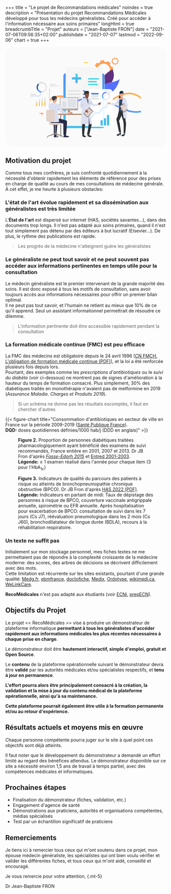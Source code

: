 +++
title = "Le projet de Recommandations médicales"
noindex = true
description = "Présentation du projet Recommandations Médicales développé pour tous les médecins généralistes. Créé pour accéder à l'information nécessaire aux soins primaires"
longHtml = true
breadcrumbTitle = "Projet"
auteurs = ["Jean-Baptiste FRON"]
date = "2021-07-06T09:56:35+02:00"
publishdate = "2021-07-07"
lastmod = "2022-09-06"
chart = true
+++

<div class="w-100 mb-5"><!-- illustration -->
<svg xmlns="http://www.w3.org/2000/svg" viewBox="0 0 4306 2667" role="img" aria-hidden="true" aria-labelledby="svg-hero" style="border-radius:24px"><title id="svg-hero">Le projet de RecoMédicales</title>
  <defs>
    <clipPath id="a" clipPathUnits="userSpaceOnUse">
      <path d="M19534 16689a1235 1235 0 10349-2446 1235 1235 0 00-349 2446zm-1358-1863c60-144 140-277 235-396l-140-293 282-212 282-211 242 216c142-58 291-97 447-115l108-305 349 49 349 50 18 324c145 60 278 140 397 235l293-140 211 282 212 282-216 242c58 141 97 291 114 447l306 108-50 349-50 349-323 18c-61 145-140 278-235 397l139 293-282 211-282 212-242-216c-141 58-291 97-446 114l-108 306-349-50-349-50-19-324c-144-60-277-139-396-234l-293 139-212-282-211-282 216-242c-58-141-97-291-115-446l-305-108 49-350 50-349z"/>
    </clipPath>
    <clipPath id="c" clipPathUnits="userSpaceOnUse">
      <path d="M21960 17651a463 463 0 10131-916 463 463 0 00-131 916zm-508-698c22-54 52-104 88-148l-53-110 106-79 106-79 90 80c53-21 109-36 167-42l41-115 131 19 130 18 7 122c54 22 104 52 149 88l109-53 80 106 79 106-81 90c22 53 36 109 43 167l114 41-18 131-19 130-121 7c-23 54-53 104-88 149l52 109-105 80-106 79-91-81c-53 22-109 36-167 43l-40 114-131-18-131-19-7-121c-54-23-104-53-148-88l-110 52-79-106-80-105 82-91c-22-53-37-109-43-167l-115-41 19-130 18-131z"/>
    </clipPath>
    <clipPath id="e" clipPathUnits="userSpaceOnUse">
      <path d="M18290 14230s1460-1731 533-2852c-926-1121-1181-22-1181-22s-554-103 406 1299c453 661 242 1575 242 1575"/>
    </clipPath>
    <clipPath id="g" clipPathUnits="userSpaceOnUse">
      <path d="M19965 12524v1677c0 70-12 136-34 199 404 408 916 806 1559 1181 0 0 769-1135-115-2594-432-110-905-236-1410-463"/>
    </clipPath>
    <clipPath id="i" clipPathUnits="userSpaceOnUse">
      <path d="M21537 11084a747 747 0 01-715 527h-857v913c505 226 978 352 1410 463 622 159 1159 286 1584 632 0 0-200-1437-1422-2535"/>
    </clipPath>
    <clipPath id="k" clipPathUnits="userSpaceOnUse">
      <path d="M8921 4788h-67v2014l67-54V4788m0 3757c-25 17-47 30-67 39v3205h67V9577c-21-22-31-36-34-39v-466c1 1 12 16 34 40v-567"/>
    </clipPath>
    <clipPath id="m" clipPathUnits="userSpaceOnUse">
      <path d="M8887 9072v466c3 3 13 17 34 39 81 88 317 309 814 522 316 135 752 255 1303 255 184 0 381-13 590-44v-321c-187 28-364 41-532 41-1286 0-2016-738-2175-918-22-24-33-39-34-40m12683 264v391c713 462 1414 831 2109 1030 374 108 753 165 1132 165 549 0 1101-120 1646-381 272-130 543-296 811-500v-418a4761 4761 0 01-1039 643 3432 3432 0 01-1405 303c-1072 0-2135-498-3254-1233"/>
    </clipPath>
    <clipPath id="o" clipPathUnits="userSpaceOnUse">
      <path d="M6367 8818h-228v-618h228z"/>
    </clipPath>
    <clipPath id="q" clipPathUnits="userSpaceOnUse">
      <path d="M6933 9069h-228v-869h228z"/>
    </clipPath>
    <clipPath id="s" clipPathUnits="userSpaceOnUse">
      <path d="M7499 9200h-228V8200h228z"/>
    </clipPath>
    <clipPath id="u" clipPathUnits="userSpaceOnUse">
      <path d="M8065 9254h-228V8200h228z"/>
    </clipPath>
    <clipPath id="w" clipPathUnits="userSpaceOnUse">
      <path d="M19366 3771h-7138a599 599 0 00-600 599v3157c171 44 335 101 494 168V4237h4732a744 744 0 01488-181h2534a599 599 0 00-510-285m-7738 4071v6359c0 295 213 540 494 590V8031c-161-76-324-140-494-189m8337 3769h-493v3180a600 600 0 00493-590v-2590"/>
    </clipPath>
    <clipPath id="y" clipPathUnits="userSpaceOnUse">
      <path d="M18787 13535h-2167v274h2167z"/>
    </clipPath>
    <clipPath id="A" clipPathUnits="userSpaceOnUse">
      <path d="M18609 12386h-1989v274h1989z"/>
    </clipPath>
    <clipPath id="C" clipPathUnits="userSpaceOnUse">
      <path d="M18341 12961h-1722v274h1722z"/>
    </clipPath>
    <clipPath id="E" clipPathUnits="userSpaceOnUse">
      <path d="M14294 15376a1619 1619 0 01-668-3090c210-96 435-144 668-144s458 48 668 144a1619 1619 0 01-668 3090zm0-3324a1712 1712 0 00-1707 1707c0 941 766 1707 1707 1707a1709 1709 0 00706-3262 1693 1693 0 00-706-152z"/>
    </clipPath>
    <clipPath id="G" clipPathUnits="userSpaceOnUse">
      <path d="M26223 6868c-1404 0-2634 576-3903 1205l-205 102c-181 90-362 180-545 269v354c231-112 459-226 687-339 169-84 338-168 507-250 1125-547 2238-1015 3475-1015 333 0 675 34 1029 109v-339c-357-73-689-96-1045-96m-15479 553c-941 0-1462 280-1698 468 2 165 11 291 11 291s11 23 17 59c242-212 765-497 1827-497h30c249 2 478 38 697 100 170 49 333 113 494 189 331 157 651 365 993 587 837 543 1786 1158 3319 1315l160 14v-319l-128-12c-1457-149-2371-742-3178-1265-386-251-761-485-1166-656-159-67-323-124-494-168a3238 3238 0 00-884-106"/>
    </clipPath>
    <clipPath id="I" clipPathUnits="userSpaceOnUse">
      <path d="M19965 8183v400c165 125 330 248 493 368 115-48 230-97 343-147-274-198-553-406-836-621"/>
    </clipPath>
    <clipPath id="K" clipPathUnits="userSpaceOnUse">
      <path d="M19965 10173v1438h858c335 0 620-222 714-527a4513 4513 0 00-1572-911"/>
    </clipPath>
    <clipPath id="M" clipPathUnits="userSpaceOnUse">
      <path d="M21102 9018c-114 52-228 103-344 152 273 196 543 383 812 557v-391c-155-102-311-208-468-318"/>
    </clipPath>
    <clipPath id="O" clipPathUnits="userSpaceOnUse">
      <path d="M19876 4056h-2534c-187 0-357 68-488 181h2618v5071c166-51 331-106 493-165V4370c0-115-33-223-89-314m89 5426c-162 57-326 111-493 160v1969h493V9482"/>
    </clipPath>
    <clipPath id="Q" clipPathUnits="userSpaceOnUse">
      <path d="M21570 8444a23397 23397 0 01-1112 507 9903 9903 0 01-986 357 7615 7615 0 01-2246 347c-206 1-416-8-631-27v319c217 18 430 27 638 27 810 0 1547-129 2239-332 167-49 331-103 493-160a12520 12520 0 001137-464c157-72 313-146 468-220v-354"/>
    </clipPath>
    <clipPath id="S" clipPathUnits="userSpaceOnUse">
      <path d="M7169 6549h503l-154 319h-503z"/>
    </clipPath>
    <clipPath id="U" clipPathUnits="userSpaceOnUse">
      <path d="M6934 6549h120l-154 319h-120z"/>
    </clipPath>
    <clipPath id="W" clipPathUnits="userSpaceOnUse">
      <path d="M15700 16809h995v180h-995z"/>
    </clipPath>
    <clipPath id="Y" clipPathUnits="userSpaceOnUse">
      <path d="M15700 17039h995v34h-995z"/>
    </clipPath>
    <clipPath id="aa" clipPathUnits="userSpaceOnUse">
      <path d="M14517 12823h-445v1871h445z"/>
    </clipPath>
    <clipPath id="ac" clipPathUnits="userSpaceOnUse">
      <path d="M13359 13536v445h1871v-445z"/>
    </clipPath>
    <clipPath id="ae" clipPathUnits="userSpaceOnUse">
      <path d="M8921 6748l-67 53v1783c20-9 42-22 67-39v-137c-24 34-33 56-34 57v-414c1-5 12-22 34-46V6748"/>
    </clipPath>
    <clipPath id="ag" clipPathUnits="userSpaceOnUse">
      <path d="M9046 7889c-59 46-100 86-125 116-22 24-33 41-34 46v414c1-1 10-23 34-57 28-41 76-102 153-169-6-36-17-59-17-59s-9-126-11-291"/>
    </clipPath>
    <linearGradient id="b" spreadMethod="pad" gradientTransform="matrix(3912.47 0 0 -3912.47 17753 15466)" gradientUnits="userSpaceOnUse" y2="0" x2="1" y1="0" x1="0">
      <stop offset="0" stop-color="#ff9f55"/>
      <stop offset="1" stop-color="#ffd255"/>
    </linearGradient>
    <linearGradient id="d" spreadMethod="pad" gradientTransform="matrix(1465.25 0 0 -1465.25 21293 17193)" gradientUnits="userSpaceOnUse" y2="0" x2="1" y1="0" x1="0">
      <stop offset="0" stop-color="#ff9f55"/>
      <stop offset="1" stop-color="#ffd255"/>
    </linearGradient>
    <linearGradient id="f" spreadMethod="pad" gradientTransform="scale(3173.804 -3173.804) rotate(73 6 2)" gradientUnits="userSpaceOnUse" y2="0" x2="1" y1="0" x1="0">
      <stop offset="0" stop-color="#40d5e6"/>
      <stop offset="1" stop-color="#57f"/>
    </linearGradient>
    <linearGradient id="h" spreadMethod="pad" gradientTransform="scale(3761.51 -3761.51) rotate(-59 0 -6)" gradientUnits="userSpaceOnUse" y2="0" x2="1" y1="0" x1="0">
      <stop offset="0" stop-color="#602f80"/>
      <stop offset="1" stop-color="#5770ff"/>
    </linearGradient>
    <linearGradient id="j" spreadMethod="pad" gradientTransform="scale(933.696 -933.696) rotate(-38 24 53)" gradientUnits="userSpaceOnUse" y2="0" x2="1" y1="0" x1="0">
      <stop offset="0" stop-color="#602f80"/>
      <stop offset="1" stop-color="#5770ff"/>
    </linearGradient>
    <linearGradient id="l" spreadMethod="pad" gradientTransform="rotate(90 1899 6988) scale(3668.94)" gradientUnits="userSpaceOnUse" y2="0" x2="1" y1="0" x1="0">
      <stop offset="0" stop-color="#602f80"/>
      <stop offset="1" stop-color="#5770ff"/>
    </linearGradient>
    <linearGradient id="n" spreadMethod="pad" gradientTransform="matrix(18380.7 0 0 -18380.7 8887 8935)" gradientUnits="userSpaceOnUse" y2="0" x2="1" y1="0" x1="0">
      <stop offset="0" stop-color="#ff9f55"/>
      <stop offset="1" stop-color="#ffd255"/>
    </linearGradient>
    <linearGradient id="p" spreadMethod="pad" gradientTransform="scale(-2297 2297) rotate(90 -3 0)" gradientUnits="userSpaceOnUse" y2="0" x2="1" y1="0" x1="0">
      <stop offset="0" stop-color="#ff9f55"/>
      <stop offset="1" stop-color="#ffd255"/>
    </linearGradient>
    <linearGradient id="r" spreadMethod="pad" gradientTransform="scale(-2297 2297) rotate(90 -3 0)" gradientUnits="userSpaceOnUse" y2="0" x2="1" y1="0" x1="0">
      <stop offset="0" stop-color="#ff9f55"/>
      <stop offset="1" stop-color="#ffd255"/>
    </linearGradient>
    <linearGradient id="t" spreadMethod="pad" gradientTransform="scale(-2296.99 2296.99) rotate(90 -3 0)" gradientUnits="userSpaceOnUse" y2="0" x2="1" y1="0" x1="0">
      <stop offset="0" stop-color="#ff9f55"/>
      <stop offset="1" stop-color="#ffd255"/>
    </linearGradient>
    <linearGradient id="v" spreadMethod="pad" gradientTransform="scale(-2296.98 2296.98) rotate(90 -3 0)" gradientUnits="userSpaceOnUse" y2="0" x2="1" y1="0" x1="0">
      <stop offset="0" stop-color="#ff9f55"/>
      <stop offset="1" stop-color="#ffd255"/>
    </linearGradient>
    <linearGradient id="x" spreadMethod="pad" gradientTransform="scale(16539.763 -16539.763) rotate(-89 0 0)" gradientUnits="userSpaceOnUse" y2="0" x2="1" y1="0" x1="0">
      <stop offset="0" stop-color="#40d5e6"/>
      <stop offset="1" stop-color="#57f"/>
    </linearGradient>
    <linearGradient id="z" spreadMethod="pad" gradientTransform="matrix(2167.25 0 0 -2167.25 16620 13672)" gradientUnits="userSpaceOnUse" y2="0" x2="1" y1="0" x1="0">
      <stop offset="0" stop-color="#40d5e6"/>
      <stop offset="1" stop-color="#57f"/>
    </linearGradient>
    <linearGradient id="B" spreadMethod="pad" gradientTransform="matrix(1989.41 0 0 -1989.41 16620 12523)" gradientUnits="userSpaceOnUse" y2="0" x2="1" y1="0" x1="0">
      <stop offset="0" stop-color="#40d5e6"/>
      <stop offset="1" stop-color="#57f"/>
    </linearGradient>
    <linearGradient id="D" spreadMethod="pad" gradientTransform="matrix(1721.29 0 0 -1721.29 16620 13098)" gradientUnits="userSpaceOnUse" y2="0" x2="1" y1="0" x1="0">
      <stop offset="0" stop-color="#40d5e6"/>
      <stop offset="1" stop-color="#57f"/>
    </linearGradient>
    <linearGradient id="F" spreadMethod="pad" gradientTransform="scale(-2379.95 2379.95) rotate(90 -5 -1)" gradientUnits="userSpaceOnUse" y2="0" x2="1" y1="0" x1="0">
      <stop offset="0" stop-color="#7db3e0"/>
      <stop offset="1" stop-color="#fff"/>
    </linearGradient>
    <linearGradient id="J" spreadMethod="pad" gradientTransform="matrix(18380.7 0 0 -18380.7 8887 8935)" gradientUnits="userSpaceOnUse" y2="0" x2="1" y1="0" x1="0">
      <stop offset="0" stop-color="#fff8f2"/>
      <stop offset="1" stop-color="#fffcf2"/>
    </linearGradient>
    <linearGradient id="L" spreadMethod="pad" gradientTransform="scale(933.696 -933.696) rotate(-38 24 53)" gradientUnits="userSpaceOnUse" y2="0" x2="1" y1="0" x1="0">
      <stop offset="0" stop-color="#f3eff6"/>
      <stop offset="1" stop-color="#f2f4ff"/>
    </linearGradient>
    <linearGradient id="N" spreadMethod="pad" gradientTransform="matrix(18380.7 0 0 -18380.7 8887 8935)" gradientUnits="userSpaceOnUse" y2="0" x2="1" y1="0" x1="0">
      <stop offset="0" stop-color="#fff8f2"/>
      <stop offset="1" stop-color="#fffcf2"/>
    </linearGradient>
    <linearGradient id="P" spreadMethod="pad" gradientTransform="scale(16539.763 -16539.763) rotate(-89 0 0)" gradientUnits="userSpaceOnUse" y2="0" x2="1" y1="0" x1="0">
      <stop offset="0" stop-color="#f1fcfe"/>
      <stop offset="1" stop-color="#f2f5ff"/>
    </linearGradient>
    <linearGradient id="T" spreadMethod="pad" gradientTransform="scale(-3509.4072 3509.4072) rotate(89 -2 0)" gradientUnits="userSpaceOnUse" y2="0" x2="1" y1="0" x1="0">
      <stop offset="0" stop-color="#ff9f55"/>
      <stop offset="1" stop-color="#ffd255"/>
    </linearGradient>
    <linearGradient id="V" spreadMethod="pad" gradientTransform="scale(-3509.3972 3509.3972) rotate(89 -2 0)" gradientUnits="userSpaceOnUse" y2="0" x2="1" y1="0" x1="0">
      <stop offset="0" stop-color="#ff9f55"/>
      <stop offset="1" stop-color="#ffd255"/>
    </linearGradient>
    <linearGradient id="X" spreadMethod="pad" gradientTransform="scale(-3043.75 3043.75) rotate(-75 1 7)" gradientUnits="userSpaceOnUse" y2="0" x2="1" y1="0" x1="0">
      <stop offset="0" stop-color="#ff9f55"/>
      <stop offset="1" stop-color="#ffd255"/>
    </linearGradient>
    <linearGradient id="Z" spreadMethod="pad" gradientTransform="scale(-3043.88 3043.88) rotate(-75 1 7)" gradientUnits="userSpaceOnUse" y2="0" x2="1" y1="0" x1="0">
      <stop offset="0" stop-color="#ff9f55"/>
      <stop offset="1" stop-color="#ffd255"/>
    </linearGradient>
    <linearGradient id="ab" spreadMethod="pad" gradientTransform="scale(2903.105 -2903.105) rotate(86 5 0)" gradientUnits="userSpaceOnUse" y2="0" x2="1" y1="0" x1="0">
      <stop offset="0" stop-color="#40d5e6"/>
      <stop offset="1" stop-color="#57f"/>
    </linearGradient>
    <linearGradient id="ad" spreadMethod="pad" gradientTransform="scale(2903.095 -2903.095) rotate(86 5 0)" gradientUnits="userSpaceOnUse" y2="0" x2="1" y1="0" x1="0">
      <stop offset="0" stop-color="#40d5e6"/>
      <stop offset="1" stop-color="#57f"/>
    </linearGradient>
    <linearGradient id="af" spreadMethod="pad" gradientTransform="rotate(90 1899 6988) scale(3668.94)" gradientUnits="userSpaceOnUse" y2="0" x2="1" y1="0" x1="0">
      <stop offset="0" stop-color="#f3eff6"/>
      <stop offset="1" stop-color="#f2f4ff"/>
    </linearGradient>
    <radialGradient id="H" spreadMethod="pad" gradientTransform="matrix(6590.68 0 0 -6590.68 18078 8421)" gradientUnits="userSpaceOnUse" r="1" cy="0" cx="0" fy="0" fx="0">
      <stop offset="0" stop-color="#90c2e8"/>
      <stop offset=".2" stop-color="#90c2e8"/>
      <stop offset=".6" stop-color="#47afff"/>
      <stop offset="1" stop-color="#6783f5"/>
    </radialGradient>
    <radialGradient id="R" spreadMethod="pad" gradientTransform="matrix(6590.68 0 0 -6590.68 18078 8421)" gradientUnits="userSpaceOnUse" r="1" cy="0" cx="0" fy="0" fx="0">
      <stop offset="0" stop-color="#f7fbfe"/>
      <stop offset=".2" stop-color="#f7fbfe"/>
      <stop offset=".6" stop-color="#f1f9ff"/>
      <stop offset="1" stop-color="#f4f6ff"/>
    </radialGradient>
    <radialGradient id="ah" spreadMethod="pad" gradientTransform="matrix(6590.68 0 0 -6590.68 18078 8421)" gradientUnits="userSpaceOnUse" r="1" cy="0" cx="0" fy="0" fx="0">
      <stop offset="0" stop-color="#f7fbfe"/>
      <stop offset=".2" stop-color="#f7fbfe"/>
      <stop offset=".6" stop-color="#f1f9ff"/>
      <stop offset="1" stop-color="#f4f6ff"/>
    </radialGradient>
  </defs>
  <path d="M4306 0v2667H0V0h4306" fill="#fafafa"/>
  <g clip-path="url(#a)" transform="matrix(.13333 0 0 -.13333 0 2667)">
    <path d="M14697 12556a930 930 0 10262-1840 930 930 0 00-262 1840zm-1022-1401c45-109 105-209 177-299l-105-220 212-159 212-159 182 162c106-44 219-73 336-86l81-230 263 37 263 38 13 244c109 45 209 105 299 176l220-105 159 212 159 213-162 182c44 106 73 219 86 336l230 81-37 263-38 262-244 14c-45 109-105 209-176 298l105 221-212 159-213 159-182-163c-106 44-219 74-336 87l-81 230-263-38-262-37-14-244c-109-45-209-105-298-177l-221 105-159-212-159-212 163-182c-44-106-74-219-87-336l-230-81 38-263 37-263 244-13" fill="url(#b)" transform="scale(1.32915)"/>
  </g>
  <g clip-path="url(#c)" transform="matrix(.13333 0 0 -.13333 0 2667)">
    <path d="M15729 12642a331 331 0 1093-656 331 331 0 00-93 656zm-365-500c16-39 38-74 63-106l-37-79 75-56 76-57 65 58c38-16 78-26 120-31l29-82 93 13 94 14 5 87c39 16 74 37 106 63l79-38 57 76 56 75-58 65c16 38 26 78 31 120l82 29-13 94-14 93-87 5c-16 39-37 75-62 107l37 78-76 57-75 57-65-58c-38 15-78 26-120 31l-29 81-94-13-93-13-5-87c-39-16-75-37-107-63l-78 37-57-75-57-76 58-65c-15-38-26-78-30-120l-82-29 13-93 13-94 87-5" fill="url(#d)" transform="scale(1.39621)"/>
  </g>
  <path d="M2074 2028h-9v-933h9v933" fill="#f3f3f3"/>
  <path d="M2165 1004h-96v-24h96v24M2146 1049h-77v-24h77v24M2174 2116h-100v-32h100v32" fill="#fff"/>
  <g clip-path="url(#e)" transform="matrix(.13333 0 0 -.13333 0 2667)">
    <path d="M15582 12124s1244-1475 455-2430c-789-956-1006-19-1006-19s-472-88 346 1107c385 563 205 1342 205 1342" fill="url(#f)" transform="scale(1.17374)"/>
  </g>
  <g clip-path="url(#g)" transform="matrix(.13333 0 0 -.13333 0 2667)">
    <path d="M14927 9364v1254c0 52-9 102-25 148 302 305 684 603 1166 884 0 0 574-849-86-1940-323-83-677-177-1055-346" fill="url(#h)" transform="scale(1.33748)"/>
  </g>
  <g clip-path="url(#i)" transform="matrix(.13333 0 0 -.13333 0 2667)">
    <path d="M15290 7869a531 531 0 01-507 374h-609v648c359 161 695 251 1001 329 442 113 823 203 1125 449 0 0-143-1021-1010-1800" fill="url(#j)" transform="scale(1.40855)"/>
  </g>
  <g clip-path="url(#k)" transform="matrix(.13333 0 0 -.13333 0 2667)">
    <path d="M8921 4788h-67v2014l67-54V4788m0 3757c-25 17-47 30-67 39v3205h67V9577c-21-22-31-36-34-39v-466c1 1 12 16 34 40v-567" fill="url(#l)"/>
  </g>
  <path d="M1822 2028h-9v-933h9v933M2455 2028h-9v-933h9v933" fill="#f3f3f3"/>
  <path d="M1337 1004h-152v-24h152v24M1400 1049h-215v-24h215v24" fill="#e0e0e0"/>
  <path d="M1989 1004h-178v-24h178v24M1925 1049h-114v-24h114v24M2565 1004h-110v-24h110v24M2583 1049h-128v-24h128v24M1918 2116h-100v-32h100v32M2555 2116h-100v-32h100v32" fill="#fff"/>
  <g clip-path="url(#m)" transform="matrix(.13333 0 0 -.13333 0 2667)">
    <path d="M5313 5423v279c1 2 7 10 20 23 48 52 189 184 486 312 189 81 450 153 779 153 110 0 228-8 353-27v-192c-112 17-218 25-318 25-769 0-1205-441-1300-549l-20-24m7581 158v233c426 277 845 497 1260 616 224 64 451 99 678 99 328 0 657-72 983-228 163-78 325-177 485-299v-250a2845 2845 0 01-621 385 2052 2052 0 01-840 181c-640 0-1276-298-1945-737" fill="url(#n)" transform="scale(1.67288)"/>
  </g>
  <path d="M849 1442h-30v131h30v-131M924 1389h-30v184h30v-184M1000 1361h-31v212h31v-212M1075 1349h-30v224h30v-224" fill="#e0e0e0"/>
  <g clip-path="url(#o)" transform="matrix(.13333 0 0 -.13333 0 2667)">
    <path d="M6367 8818h-228v-618h228v618" fill="url(#p)"/>
  </g>
  <g clip-path="url(#q)" transform="matrix(.13333 0 0 -.13333 0 2667)">
    <path d="M6933 9069h-228v-869h228v868" fill="url(#r)"/>
  </g>
  <g clip-path="url(#s)" transform="matrix(.13333 0 0 -.13333 0 2667)">
    <path d="M7499 9200h-228V8200h228v999" fill="url(#t)"/>
  </g>
  <g clip-path="url(#u)" transform="matrix(.13333 0 0 -.13333 0 2667)">
    <path d="M8065 9254h-228V8200h228v1054" fill="url(#v)"/>
  </g>
  <g clip-path="url(#w)" transform="matrix(.13333 0 0 -.13333 0 2667)">
    <path d="M15811 3079H9983a489 489 0 00-489 489v2577c139 36 273 83 402 137V3459h3864a607 607 0 01398-148h2069a489 489 0 00-416-232M9494 6403v5191c0 241 173 441 402 482V6557c-130-62-264-115-402-154m6806 3076h-403v2597a490 490 0 00403-482V9479" fill="url(#x)" transform="scale(1.22484)"/>
  </g>
  <path d="M2596 531h-926c-30 0-54 24-54 54v1517h980V531" fill="#f5f5f5"/>
  <g clip-path="url(#y)" transform="matrix(.13333 0 0 -.13333 0 2667)">
    <path d="M16300 11744h-1880v238h1880v-238" fill="url(#z)" transform="scale(1.15256)"/>
  </g>
  <g clip-path="url(#A)" transform="matrix(.13333 0 0 -.13333 0 2667)">
    <path d="M16300 10850h-1743v240h1743v-240" fill="url(#B)" transform="scale(1.14165)"/>
  </g>
  <g clip-path="url(#C)" transform="matrix(.13333 0 0 -.13333 0 2667)">
    <path d="M16300 11519h-1530v243h1530v-243" fill="url(#D)" transform="scale(1.1252)"/>
  </g>
  <g clip-path="url(#E)" transform="matrix(.13333 0 0 -.13333 0 2667)">
    <path d="M14294 15376a1619 1619 0 01-668-3090c210-96 435-144 668-144s458 48 668 144a1619 1619 0 01-668 3090zm0-3324a1712 1712 0 00-1707 1707c0 941 766 1707 1707 1707a1709 1709 0 00706-3262 1693 1693 0 00-706-152" fill="url(#F)"/>
  </g>
  <path d="M2010 1184h-332v-33h332v33M2010 1272h-332v-33h332v33M2010 1359h-332v-32h332v32" fill="#e0e0e0"/>
  <path d="M2134 1184h-56v-33h56v33M2134 1272h-56v-33h56v33M2134 1359h-56v-32h56v32" fill="#4e7ed6"/>
  <g clip-path="url(#G)" transform="matrix(.13333 0 0 -.13333 0 2667)">
    <path d="M15676 4105c-840 0-1575 345-2333 721l-123 60-326 162v211l410-202 304-150c672-327 1338-607 2077-607 199 0 404 21 615 66v-203c-214-44-412-58-625-58m-9253 331c-562 0-873 168-1015 280 2 99 7 174 7 174s6 14 10 35c145-127 457-297 1093-297h17c149 1 286 23 417 60 101 29 199 67 295 113 198 94 389 218 594 350 500 325 1067 693 1984 786l96 9v-190l-77-8c-871-89-1417-443-1900-756a4516 4516 0 00-697-392 1936 1936 0 00-824-164" fill="url(#H)" transform="scale(1.67288)"/>
  </g>
  <path d="M2776 2126h-126c8-12 12-27 12-42v-508l111-83c35 15 69 31 103 48v485c0 55-45 100-100 100m-114-604v-74l66 25-66 49" fill="#fff"/>
  <g clip-path="url(#I)" transform="matrix(.13333 0 0 -.13333 0 2667)">
    <path d="M15645 6412v314c129 97 258 194 386 288 91-37 180-76 269-115-215-155-433-318-655-487" fill="url(#J)" transform="scale(1.27614)"/>
  </g>
  <path d="M2876 1494l-62-30c21-14 41-29 62-42v72m-108-50c-35-15-70-29-106-42v-92c87-30 156-73 210-121 2 9 4 19 4 29v152c-36 23-72 48-108 74" fill="#fff"/>
  <g clip-path="url(#K)" transform="matrix(.13333 0 0 -.13333 0 2667)">
    <path d="M15111 7699v1089h649c254 0 469-168 540-399a3417 3417 0 00-1189-690" fill="url(#L)" transform="scale(1.32126)"/>
  </g>
  <g clip-path="url(#M)" transform="matrix(.13333 0 0 -.13333 0 2667)">
    <path d="M15946 6815l-259 115c206 148 410 289 613 421v-296c-117-77-235-157-354-240" fill="url(#N)" transform="scale(1.32329)"/>
  </g>
  <g clip-path="url(#O)" transform="matrix(.13333 0 0 -.13333 0 2667)">
    <path d="M16227 3311h-2069c-152 0-291 56-398 148h2137v4141c136-42 271-87 403-135V3568c0-94-27-182-73-257m73 4431c-132 46-266 90-403 130v1607h403V7742" fill="url(#P)" transform="scale(1.22484)"/>
  </g>
  <path d="M2596 2102h-349a99 99 0 01-34-76v-643a989 989 0 01383 43v676m0-721a1046 1046 0 00-383-41v-122c0-55 44-99 99-99h284v262" fill="#fff"/>
  <g clip-path="url(#Q)" transform="matrix(.13333 0 0 -.13333 0 2667)">
    <path d="M16300 6381a17675 17675 0 01-840 383 9124 9124 0 01-745 270 5755 5755 0 01-2175 242v241a5930 5930 0 002174-231c127-37 251-77 373-120a9477 9477 0 00859-351c119-55 237-110 354-167v-267" fill="url(#R)" transform="scale(1.32329)"/>
  </g>
  <path d="M2724 1382a81 81 0 11-55-154 81 81 0 0155 154zm74-114a109 109 0 10-204 74 109 109 0 00204-74" fill="#e0e0e0"/>
  <path d="M2618 1281l-25-8a108 108 0 01100-77l1 28a81 81 0 00-76 57" fill="#537ffd"/>
  <path d="M2622 1337l-25 11-3-6c-8-24-8-48-1-69l25 8a81 81 0 004 56" fill="#4ba6f3"/>
  <path d="M2613 1375c-6-8-12-17-16-27l25-11c3 8 7 15 12 21l-21 17M2695 1899h-58v191h58v-191M2608 1952h-58v138h58v-138M2780 1810h-59v280h59v-280M2301 1879l-5-4 96-124 117 6 89-141 96-10 57-114 6 3-59 117-96 10-89 142-118-7-94 122" fill="#46bbed"/>
  <path d="M2482 1262h-167a19 19 0 010-38h167a19 19 0 010 38" fill="#4e7ed6"/>
  <path d="M2482 1328h-167a19 19 0 010-38h167a19 19 0 010 38M2482 1394h-167a19 19 0 010-38h167a19 19 0 010 38" fill="#e0e0e0"/>
  <g clip-path="url(#S)" transform="matrix(.13333 0 0 -.13333 0 2667)">
    <path d="M7169 6549h503l-154 319h-503l154-319" fill="url(#T)"/>
  </g>
  <g clip-path="url(#U)" transform="matrix(.13333 0 0 -.13333 0 2667)">
    <path d="M6934 6549h120l-154 319h-120l154-319" fill="url(#V)"/>
  </g>
  <g clip-path="url(#W)" transform="matrix(.13333 0 0 -.13333 0 2667)">
    <path d="M15064 16127h954v173h-954v-173" fill="url(#X)" transform="scale(1.04225)"/>
  </g>
  <g clip-path="url(#Y)" transform="matrix(.13333 0 0 -.13333 0 2667)">
    <path d="M14989 16268h950v32h-950v-32" fill="url(#Z)" transform="scale(1.04741)"/>
  </g>
  <g clip-path="url(#aa)" transform="matrix(.13333 0 0 -.13333 0 2667)">
    <path d="M14517 12823h-445v1871h445v-1871" fill="url(#ab)"/>
  </g>
  <g clip-path="url(#ac)" transform="matrix(.13333 0 0 -.13333 0 2667)">
    <path d="M13359 13536v445h1871v-445h-1871" fill="url(#ad)"/>
  </g>
  <path d="M1073 1118a106 106 0 11-192-91 106 106 0 01192 91zm-35-174a142 142 0 10-121 256 142 142 0 00121-256" fill="#e0e0e0"/>
  <path d="M883 1121l-31 17a141 141 0 0122-163l26 24a106 106 0 00-17 122" fill="#2d5bad"/>
  <path d="M938 1171l-13 33-8-4c-29-14-51-36-65-62l31-17a106 106 0 0055 50" fill="#5d96ff"/>
  <path d="M966 1213c-14-1-27-4-41-9l13-33c10 4 20 6 31 7l-3 35" fill="#5d96ff"/>
  <path d="M934 1307H669v-6h259v-112h6v118" fill="#5d96ff"/>
  <path d="M808 1278H669v-31h139v31" fill="#e0e0e0"/>
  <path d="M1661 1764h-216v12h216v-12" fill="#e2d2ca"/>
  <path d="M1474 2393h19v-583h-19v583" fill="#706865"/>
  <path d="M1777 1760h-150v18h150v-18" fill="#ccbdb7"/>
  <path d="M1730 1776h-56v-172h56v172" fill="#998e89"/>
  <path d="M2199 1810h-832v-33h832v33" fill="#b59074"/>
  <path d="M1264 1821s-40-27-75-54v-168c4 4 9 10 17 16 0 39 2 94 17 104 16 9 78 42 77 48-2 6-36 54-36 54m-83-61c-22-17-39-34-40-43-4-24 6-187 22-194l10-3 8 2v238m29-192c-10-9-17-17-21-22v-19l9 6c14 11 14 26 12 35" fill="#fff"/>
  <g clip-path="url(#ae)" transform="matrix(.13333 0 0 -.13333 0 2667)">
    <path d="M8921 6748l-67 53v1783c20-9 42-22 67-39v-137c-24 34-33 56-34 57v-414c1-5 12-22 34-46V6748" fill="url(#af)"/>
  </g>
  <g clip-path="url(#ag)" transform="matrix(.13333 0 0 -.13333 0 2667)">
    <path d="M9046 7889c-59 46-100 86-125 116-22 24-33 41-34 46v414c1-1 10-23 34-57 28-41 76-102 153-169-6-36-17-59-17-59s-9-126-11-291" fill="url(#ah)"/>
  </g>
  <path d="M1355 2313l-4 30c-1 4-42-2-42-2l-3-31s44 0 49 3" fill="#424773"/>
  <path d="M1351 2340s13 15 26 22c12 7 32 10 39 17 6 5 20 27-32 26-52 0-78 3-83-5-6-9 8-62 8-62s12 4 42 2" fill="#292c47"/>
  <path d="M1617 2314l-4 29c-1 4-42-2-42-2l-3-31s44 0 49 4" fill="#424773"/>
  <path d="M1613 2340s13 16 26 22c12 7 58 13 66 20 5 5 14 25-59 23-52-1-77 3-83-5s8-62 8-62 12 5 42 2M1223 1867l182 31c34 5 216 50 239 64 18 11-10 275-16 376h-72l-5-302c-86 2-148-20-210-11-63 10-115 23-155-30 0 0-2-116 37-128" fill="#292c47"/>
  <path d="M1369 2338l-69-4-7-298c-37 1-50-2-80-5l-56-131c49 9 207 49 229 62 18 11-10 276-17 376" fill="#292c47"/>
  <path d="M1291 1310s55-15 76 27c20 42 11 123-16 130-28 8-67-1-79-27-11-27-20-64-18-88 3-24 23-36 37-42" fill="#eea886"/>
  <path d="M1336 1459s0 32 3 39c4 7-76 5-76 5s13-39 6-72c-7-32 67 28 67 28" fill="#eea886"/>
  <path d="M1264 1419s5 9 25 7c21-1 48-26 57-28 8-2 9-7 9-7l5 8 9 1s-7-24 7-33c13-9-6-79-73-62 0 0-52 9-52 37-1 29 4 62 13 77" fill="#3a3f47"/>
  <path d="M1343 1497s0-13-6-14c-6-2-62-9-70-6l-3 17s14 8 79 3" fill="#e2d2ca"/>
  <path d="M1360 1385c-2-11-14-23-21-6-7 16 5 41 13 39 7-1 10-18 8-33" fill="#eea886"/>
  <path d="M1580 1652s1 0 0 0" fill="#323657"/>
  <path d="M1275 1318s-66-4-11 100l11-100" fill="#3a3f47"/>
  <path d="M1127 2374l5 14 209-65-10-28-204 79" fill="#918783"/>
  <path d="M1348 2313h-23v-227h23v227" fill="#918783"/>
  <path d="M1407 2087h-141v-13h141v13" fill="#5e5854"/>
  <path d="M1548 2374l-5 14-209-65 9-30 205 81" fill="#918783"/>
  <path d="M1400 2386v16l-66-79 9-30 57 93" fill="#918783"/>
  <path d="M1567 2393a20 20 0 11-39 0 20 20 0 0139 0M1402 2393a20 20 0 11-39 0 20 20 0 0139 0M1147 2393a20 20 0 11-39 0 20 20 0 0139 0" fill="#bfb2ac"/>
  <path d="M1480 2074h-286c-12 0-23-11-23-23v-5c0-13 11-23 23-23h286c13 0 23 10 23 23v5c0 12-10 23-23 23" fill="#e2d2ca"/>
  <path d="M2093 2393h-19v-583h19v583" fill="#706865"/>
  <path d="M1925 1687h-446c-12 0-22-10-22-23v-301c0-12 10-22 22-22h446c12 0 23 10 23 22v301c0 13-11 23-23 23" fill="#b8aba5"/>
  <path d="M1928 1633h-452v-274h452v274" fill="#f5f7ff"/>
  <path d="M1908 1659c0 7-8 14-18 14s-18-7-18-14c0-8 8-15 18-15s18 7 18 15" fill="#918681"/>
  <path d="M1804 1777v-6s-9-38-70-38c-62 0-60 44-60 44h130" fill="#998e89"/>
  <path d="M1673 1738s13-1 18-4 34-22 41-19 53 17 51 24c-2 6-6 6-9 5-3-2-36-9-39-7 0 0 32 11 32 20s-6 11-10 14c-3 3-6 12-15 12-8 1-49-13-57-14l-26-1c-1-1 14-30 14-30" fill="#eea886"/>
  <path d="M1431 1515c-43-7-88-18-88-18l-79-3s-72 16-101 29c-3 1-3 64-10 81l24 50s13 99 16 143c2 20-3 196-3 196s7 3 61 9 188-2 189-9c1-6-26-237-27-249-2-18 5-103 5-103 10 14 36 75 63 105 16 17 95 27 110 28 32 1 91 7 93 4 1-2 5-52 1-53-3-1-112-8-140-22-11-6-41-73-41-73s-50-104-73-115" fill="#dbdff0"/>
  <path d="M1279 1987h-141c-24 0-44-19-44-43v-230c0-24 20-44 44-44h141c24 0 44 20 44 44v230c0 24-20 43-44 43" fill="#e2d2ca"/>
  <path d="M1282 2061c-33 0-61-11-81-34-46-50-38-139-37-143a13 13 0 0125 3c0 1-7 81 31 123 15 17 36 26 62 26a13 13 0 010 25" fill="#e2d2ca"/>
  <path d="M1637 1396h-126c-2 0-3-2-3-4v-8c0-1 1-3 3-3h126c2 0 3 2 3 3v8c0 2-1 4-3 4M1637 1427h-126c-2 0-3-2-3-4v-8c0-1 1-3 3-3h126c2 0 3 2 3 3v8c0 2-1 4-3 4M1629 1611h-110c-6 0-11-5-11-11v-141c0-6 5-11 11-11h110c7 0 11 5 11 11v141c0 6-4 11-11 11M1886 1611h-201c-10 0-18-8-18-17v-195c0-10 8-18 18-18h201c9 0 17 8 17 18v195c0 9-8 17-17 17" fill="#dfe1e8"/>
  <path d="M2483 1518l10-22c2-3 10-7 20-10 10-2 23-7 25-6 1 1 3 1 5 5l1 9s4 4 3 10c0 0 4 4 2 10 0 0 4 4 1 8 0 0-8 4-10 7-2 2-19 10-37 16 0 0-18-1-20-27" fill="#8e4f3a"/>
  <path d="M2503 1545s-21 4-28-1c-8-4 1-26 1-26l13-8 14 35" fill="#8e4f3a"/>
  <path d="M2511 1509l-1 13c-2 3 19 8 19 8s-5-20-18-21" fill="#5e3527"/>
  <path d="M2535 1481s-24 11-22 15c1 4 4 5 4 5l-7 9s-2 9 8 8c0 0-2 8 7 6 0 0 1 6 6 6 4 0 19-8 19-8s3-3-1-8c0 0 3-6-2-11 0 0 2-7-3-12 0 0 0-8-7-11l-2 1" fill="#7a4432"/>
  <path d="M2494 1496s18 0 28 5c2 1 4 2 4 5 0 2-4 5-12 5s-18 4-18 4-8-2-2-19" fill="#8e4f3a"/>
  <path d="M2544 1491s-27 10-29 12-5-8-3-10l25-13c2-1 10 5 7 11" fill="#8e4f3a"/>
  <path d="M2532 1481s41-9 42-3c1 5-3 5-37 15s-5-12-5-12" fill="#8e4f3a"/>
  <path d="M2244 2338s14 20 32 25c19 4 37 11 38 22 0 12-55 19-76 7-32-17-35-12-39-21-3-9 5-32 4-35 0-4 41 2 41 2" fill="#353a3d"/>
  <path d="M2242 2328l2 10s-42 5-41-2l3-13 36 5" fill="#81807e"/>
  <path d="M2104 2337s9 19 26 26c17 6 31 14 30 26 0 11-42 23-73 1-19-14-25-14-28-23s5-31 5-34 40 4 40 4" fill="#353a3d"/>
  <path d="M2104 2327v10c-1 0-41 3-40-4l4-13 36 7" fill="#81807e"/>
  <path d="M2252 1745s38 165 46 215c8 43 13 88 10 119-4 38-59 237-56 248 2 11-65 4-65 4s49-224 41-265c-6-30-60-233-68-223-8 11-18 192-24 222s-25 267-25 267-42 6-53-3c0 0-5-203-1-259 1-22-25-258 9-353 18-50 186 28 186 28" fill="#2d3133"/>
  <path d="M2497 1553s-130 29-156 22c-12-3-27-19-42-38l-15-20c-18-27-32-52-32-52s-55-64-11-92c0 0 16-6 30 10a1295 1295 0 0095 143c3 2 26-5 45-6 30-3 76-14 76-14l10 47" fill="#dbdff0"/>
  <path d="M2200 1359s56 11 63 17c7 7 19 68 20 85s-7 88-14 114c-7 27-6 157-1 194 0 0-112 32-223 18 0 0 19-138 14-174l-19-154s10-74 20-83c9-8 77-17 77-17h63" fill="#bcc0cf"/>
  <path d="M2177 1186s67-25 63 65c-4 89-20 98-64 86-44-13-48-69-54-96-5-27 33-51 55-55" fill="#8e4f3a"/>
  <path d="M2209 1371s-14 9-66-14c0 0 1-36-9-69-10-34 70 44 70 44v9l2 14c3 11 3 6 3 16" fill="#8e4f3a"/>
  <path d="M2132 1285s-1-24 9-26 12-10 12-10l5 1s-1-4 9-10c9-5 66 0 73-8 7-9-3-57-19-62-15-4-51-4-84 5 0 0-25 7-27 36-1 19 14 61 22 74" fill="#2d3133"/>
  <path d="M2206 1355c-52-9-60-39-60-39 21 26 58 25 58 25l2 14" fill="#633029"/>
  <path d="M2204 1383s9 14 15 50c6 35 5 97 5 97l-13 2s-20-126-17-148l10-1" fill="#434343"/>
  <path d="M2153 1249c-3-8-20-7-18 5 1 13 15 32 21 28 5-3 1-22-3-33" fill="#8e4f3a"/>
  <path d="M2263 1376s32 42 20 152c-21 198 35 517 35 517l-58 18s-55-407-41-555c7-67 26-90-4-146 0 0 29 2 48 14" fill="#dbdff0"/>
  <path d="M2122 1361s91 92 98 161c7 70 18 541 18 541l-216-13s20-248 25-279c5-32 15-210-7-293-12-44 2-101 29-107l53-10" fill="#dbdff0"/>
  <path d="M2091 1373s35 10 16 74c-15 50-17 61-17 61l-81-20s24-111 62-117c0 0 13-1 20 2" fill="#dbdff0"/>
  <path d="M2356 1713l-159 163-105-101 154-168 110 106" fill="#616161"/>
  <path d="M2341 1716l-141 145-93-90 137-149 97 94" fill="#e0cec7"/>
  <path d="M2308 1692l10-11-38-36-11 9 39 38" fill="#616161"/>
  <path d="M2143 1347s27 17 54 20l-14 23-46-31 6-12M2206 1355s-3 9-9 12l14 19-1-25-4-6" fill="#a7aab8"/>
  <path d="M2197 1367l11 15s-7 9-21 2l10-17" fill="#434343"/>
  <path d="M2299 1537l-15-20s2-49 0-62c0 0 16 52 15 82M2076 1504s-11 69-10 73c1 5-48-13 10-73" fill="#a7aab8"/>
  <path d="M2266 1519h-25v-39h25v39" fill="#c6cad9"/>
  <path d="M2153 1666s2 5 6 7c7 2 18-2 22 8 4 9-23 32-29 33-7 1-17-10-23-31s24-17 24-17" fill="#8e4f3a"/>
  <path d="M2179 1678l23 23c10 11 19 27 18 30-4 6-13-8-24-19l-8-8 8 12c9 14 17 29 15 32-1 2-5 6-7-1l1 3c-7 5-23-13-30-20 5 6 8 10 2 11-6 0-29-26-38-35-9-10 40-28 40-28" fill="#8e4f3a"/>
  <path d="M2095 1377c8 3 10 16 7 54-3 37-16 55-21 64-5 8-32 62-27 69s51 53 54 56c2 4 54 51 54 51l-26 36s-112-87-120-95c-9-9-35-27-25-58 9-30 27-103 30-108 3-6 26-87 74-69" fill="#dbdff0"/>
  <path d="M3056 2265s-4 9-11 19c-6 7-22 35-30 37-7 2-30 6-32 19s-3 22 20 23c22 1 37 2 47-13 11-16 28-28 28-28v42h9s4-43 6-46c3-3 9-36-12-53s-25 0-25 0" fill="#163342"/>
  <path d="M3015 2321s20 5 28 0 34-49 43-51c0 0-9-18-30-5l-41 56" fill="#eea886"/>
  <path d="M3061 1274s-43 92-13 97c41 8 57-68 57-68l-44-29" fill="#163342"/>
  <path d="M2825 1501s-14-4-15-12c-1-7-7-15-9-17-2-4-6-17-11-14-4 3 6 22 7 27 1 4-17-4-22-3-4 1-17 32-3 37 13 4 30 0 33 1l9 3 11-22" fill="#eea886"/>
  <path d="M2778 1482s-41-10-45-9c-3 2-3 4 0 6l40 11s-51-4-54-3c-2 0-3 4-1 5l53 8s-48-4-51-2c-2 1-2 5 2 6l48 6s-35 0-36 2c-1 1-2 5 7 5l30 1 7-36" fill="#eea886"/>
  <path d="M3168 2291s-22 34-31 42c0 0-20 7-22 21s-2 24 22 24c24 1 39-3 44-18 4-14 13-24 13-24v30h6l1-34c1-6 4-26-7-35s-26-6-26-6" fill="#163342"/>
  <path d="M3183 1648s29 37 36 81c8 44-4 190-4 212 0 21 21 75 17 116l-20 243-44-9s3-206 0-223l-8-86c-1-7-64-192-64-224 0-31 19-161 87-110" fill="#2d3133"/>
  <path d="M3041 1663s-47 177-52 202c-6 25-14 45-14 55 0 25 9 64 9 64l60 282h56s-32-169-32-202c-1-34-27-81-22-95s81-176 81-176 57-182-86-130" fill="#2d3133"/>
  <path d="M3137 2333s23 13 38-4c12-14 19-32 19-32l-26-6-31 42" fill="#eea886"/>
  <path d="M3060 1361s-19 2-33 17a1286 1286 0 01-92 135c-3 2-26-4-45-5-30-3-76-18-76-18l-7 34s112 36 138 30c32-8 105-101 105-101s54-64 10-92" fill="#dbdff0"/>
  <path d="M3094 1347s-25 12-34 14c-8 2-42 45-48 61s0 40 12 68 1 37 7 65c5 28 3 133 2 148-1 16 162 39 194 11 0 0-22-94-48-121-5-6-4-45-1-55 4-9 47-81 47-81s3-74-16-88c-16-13-60-17-68-20s-31-4-47-2" fill="#2f4563"/>
  <path d="M3082 1319s5 45 4 60c0 0 26 26 55-30 0 0-12-23-3-55 9-31-56 25-56 25" fill="#eea886"/>
  <path d="M3010 1500s-7-41 0-67c0 0 0 22 12 53l-12 14" fill="#aaadba"/>
  <path d="M3158 1233s6-7 8 0-5 28-6 31c0 0-3 11-4 10-2-2 2-41 2-41M3059 1234s-6-7-8 0 5 27 5 30c0 0 4 12 5 10 2-1-2-40-2-40" fill="#eea987"/>
  <path d="M3099 1168s-52 8-44 90c7 83 54 76 57 76s46 2 50-99c0 0 2-74-63-67" fill="#eea987"/>
  <path d="M3152 1230s-58 17-86 12c0 0-2 10-6 11-4 0-6-20-6-20s-1-67 59-67c61-1 49 72 49 72l-1 13s-9 3-9-21" fill="#163342"/>
  <path d="M3132 1326s-18 17-46 1c0 0 8 14 24 14s22-15 22-15" fill="#a77860"/>
  <path d="M3161 1353s-18 52-67 49c-49-4-23-45-23-45s12-7 16-7l54-2 20 5" fill="#eea886"/>
  <path d="M3071 1357s-25 71-25 143-2 189-11 226l-35 152-20-10 52-196c3-13-3-153-6-164-4-12-18-64-16-78 3-19 20-46 47-69l14-4M3151 1351s-16 51-24 116 25 367 47 436l85-14s-18-214-43-253c-25-38-33-73-6-154s-12-121-12-121l-47-10" fill="#dbdff0"/>
  <path d="M3059 1566l104 179 114-66-98-181-120 68" fill="#616161"/>
  <path d="M3072 1573l91 158 102-59-87-161-106 62" fill="#e0cec7"/>
  <path d="M3106 1558l-7-11 41-24 8 11-42 24" fill="#616161"/>
  <path d="M3111 1685l6-1 7-3 2-1c2-1 7-2 11-5 5-3 21-22 21-22l-8-12-5-11s-34 2-39 4l-1 1c-4 2-6 6-7 7s-7 7-7 9c0 4 2 6 4 7 0 0 1 7 4 11 0 0 1 6 6 9 0 0 2 6 6 7" fill="#eea886"/>
  <path d="M3180 1361s32-9 50 25c18 35 18 50 20 67 2 15 13 59 14 63 1 5 24 58 13 77s-119 74-118 78c0 5-19-41-19-41s44-25 51-32c12-13 36-26 31-41-6-18-24-78-28-87s-40-98-14-109" fill="#dbdff0"/>
</svg>
</div>

## Motivation du projet

Comme tous mes confrères, je suis confronté quotidiennement à la nécessité d'obtenir rapidement les éléments de référence pour des prises en charge de qualité au cours de mes consultations de médecine générale. À cet effet, je me heurte à plusieurs obstacles:

### L'état de l'art évolue rapidement et sa dissémination aux généralistes est très limitée

L'**État de l'art** est dispersé sur internet (HAS, sociétés savantes...), dans des documents trop longs. Il n'est pas adapté aux soins primaires, quand il n'est tout simplement pas détenu par des éditeurs à but lucratif (Elsevier...). De plus, le rythme des publications est rapide.

> Les progrès de la médecine n'atteignent guère les généralistes

### Le généraliste ne peut tout savoir et ne peut souvent pas accéder aux informations pertinentes en temps utile pour la consultation

Le médecin généraliste est le premier intervenant de la grande majorité des soins. Il est donc exposé à tous les motifs de consultation, sans avoir toujours accès aux informations nécessaires pour offrir un premier bilan optimal.  
Il ne peut pas tout savoir, et l'humain ne retient au mieux que 10% de ce qu'il apprend. Seul un assistant informationnel permettrait de résoudre ce dilemme.

> L'information pertinente doit être accessible rapidement pendant la consultation

### La formation médicale continue (FMC) est peu efficace

La FMC des médecins est obligatoire depuis le 24 avril 1996 ([CN FMCH. L'obligation de formation médicale continue (PDF)](https://solidarites-sante.gouv.fr/IMG/pdf/diapos_fmcph.pdf)), et la loi a été renforcée plusieurs fois depuis lors.  
Pourtant, des exemples comme les *prescriptions d'antibiotiques* ou le *suivi du diabète* (voir ci-dessous) ne montrent pas de signes d'amélioration à la hauteur du temps de formation consacré. Plus simplement, 30% des diabétiques traités en monothérapie n'avaient pas de metformine en 2019 (*Assurance Maladie. Charges et Produits 2019*).

> Si un schéma ne donne pas les résultats escomptés, il faut en chercher d'autres

{{< figure-chart title="Consommation d'antibiotiques en secteur de ville en France sur la période 2009-2019 (<a href='https://www.santepubliquefrance.fr/maladies-et-traumatismes/infections-associees-aux-soins-et-resistance-aux-antibiotiques/resistance-aux-antibiotiques/documents/rapport-synthese/la-consommation-d-antibiotiques-en-secteur-de-ville-en-france-2009-2019.-synthese-preliminaire-des-indicateurs-disponibles-sous-geodes' rel='external nofollow noopener'>Santé Publique France</a>).<br><b>DQD:</b> doses quotidiennes définies/1000 hab/j (DDD en anglais)" >}}

<script>
const chartOptions = {
  series: [{
    name: "DQD",
    data: [[2009, 23.3], [2010, 23.4], [2011, 24], [2012, 24.2], [2013, 24], [2014, 23.1], [2015, 23.8], [2016, 24.1], [2017, 23], [2018, 22.8], [2019, 22.2]]
  }],
  chart: {
    height: 192,
    type: 'line',
  },
  stroke: { colors: ['#4150f5'], curve: 'smooth', width: 4 },
  title: { text: 'Consommation en ville de tous les antibiotiques à usage systémique' },
  yaxis: { decimalsInFloat: 1 }
}
</script>

<figure class="figure-chart">
  <div id="chart2"></div>
  <figcaption><b>Figure 2.</b> Proportion de personnes diabétiques traitées pharmacologiquement ayant bénéficié des examens de suivi recommandés, France entière en 2001, 2007 et 2013. Dr JB Fron d'après <em><a href="https://www.santepubliquefrance.fr/maladies-et-traumatismes/diabete/documents/article/suivi-des-examens-recommandes-dans-la-surveillance-du-diabete-en-france-en-2013" rel="external nofollow noopener">Fosse-Edorh 2015</a></em> et <a href="https://www.santepubliquefrance.fr/maladies-et-traumatismes/diabete/articles/etude-entred-2001-2003" rel="external nofollow noopener">Entred 2001-2003</a>.<br>
  <b>Légende:</b> &ge; 1 examen réalisé dans l'année pour chaque item (3 pour l'HbA<sub>1c</sub>)</figcaption>
</figure>

<script>
const chartOptions2 = {
  series: [{
    name: '2001',
    data: [30, 32, 43, 30, 72, 16, 66]
  }, {
    name: '2007',
    data: [35, 33, 62, 38, 80, 26, 71]
  }, {
    name: '2013',
    data: [35, 36, 62, 50, 84, 30, 74]
  }],
  theme: { monochrome: { enabled: true }},
  fill: { opacity: 0.6 },
  markers: { size: 2, hover: {
        size: 5
      } },
  chart: { height: 480, type: 'radar' },
  title: { text: 'Diabétiques ayant bénéficié des examens recommandés' },
  xaxis: {
    categories: ['Cs cardiologique ou ECG', 'Cs dentaire', 'Cs ophtalmo/2 ans', '3 HbA1c', 'Créatininémie', 'Microalbuminurie', 'Bilan lipidique'],
    labels: {
      style: { colors: ['#757575', '#757575', '#757575', '#757575', '#757575', '#757575', '#757575'] }
    }
  }
}
</script>

<figure class="figure-chart">
  <div id="chart3"></div>
  <figcaption><b>Figure 3.</b> Indicateurs de qualité du parcours des patients à risque ou atteints de bronchopneumopathie chronique obstructive (BPCO). Dr JB Fron d'après <a href="https://www.has-sante.fr/upload/docs/application/pdf/2022-04/iqss_2022_-_indicateurs_bpco_developpement-_synthese_mars_2022.pdf" rel="external nofollow noopener">HAS 2022 (PDF)</a>.<br>
  <b>Légende:</b> Indicateurs en partant de midi: Taux de dépistage des personnes à risque de BPCO, couverture vaccinale antigrippale annuelle, spirométrie ou EFR annuelle. Après hospitalisation pour exacerbation de BPCO: consultation de suivi dans les 7 jours (Cs J7), réévaluation pneumologique dans les 2 mois (Cs J60), bronchodilatateur de longue durée (BDLA), recours à la réhabilitation respiratoire.</figcaption>
</figure>

<script>
const chartOptions3 = {
  series: [{
    name: '2022',
    data: [21.3, 52.7, 34.2, 41.9, 30.9, 74, 31.1]
  }],
  theme: { monochrome: { enabled: true }},
  fill: { opacity: 0.6 },
  markers: { size: 2, hover: {
        size: 5
      } },
  chart: { height: 360, type: 'radar' },
  title: { text: 'Parcours de soins de la BPCO' },
  xaxis: {
    categories: ['Dépistage', 'Vaccin grippe', 'Spirométrie', 'Cs J7', 'Cs J60', 'BDLA', 'Réhabilitation'],
    labels: {
      style: { colors: ['#757575', '#757575', '#757575', '#757575', '#757575', '#757575', '#757575'] }
    }
  }
}
</script>

### Un texte ne suffit pas

Initialement sur mon stockage personnel, mes fiches textes ne me permettaient pas de répondre à la complexité croissante de la médecine moderne: des scores, des arbres de décisions se décrivent difficilement avec des mots.  
Cette limitation est récurrente sur les sites existants, pourtant d'une grande qualité: [Medg.fr](https://www.medg.fr/), [ebmfrance](https://www.ebmfrance.net/), [doctofiche](https://doctofiche.fr/), [Medix](http://www.medix.free.fr/), [Ordotype](https://www.ordotype.fr/), [wikimedi.ca](https://wikimedi.ca/wiki/Accueil), [WeLinkCare](https://www.welinkcare.com/).

**RecoMédicales** n'est pas adapté aux étudiants (voir [ECNi](https://www.ecni.fr/), [prepECN](https://prepecn.com/)).

## Objectifs du Projet

Le projet << RecoMédicales >> vise à produire un démonstrateur de plateforme informatique **permettant à tous les généralistes d'accéder rapidement aux informations médicales les plus récentes nécessaires à chaque prise en charge**.

Le démonstrateur doit être **hautement interactif, simple d'emploi, gratuit et Open Source**.

Le **contenu** de la plateforme opérationnelle suivant le démonstrateur devra être **validé** par les autorités médicales et/ou spécialistes respectifs, et **tenu à jour en permanence**.

**L'effort pourra alors être principalement consacré à la création, la validation et la mise à jour du contenu médical de la plateforme opérationnelle, ainsi qu'à sa maintenance.**

**Cette plateforme pourrait également être utile à la formation permanente et/ou au retour d'expérience.**

## Résultats actuels et moyens mis en œuvre

Chaque personne compétente pourra juger sur le site à quel point ces objectifs sont déjà atteints.

Il faut noter que le développement du démonstrateur a demandé un effort limité au regard des bénéfices attendus. Le démonstrateur disponible sur ce site a nécessité environ 1,5 ans de travail à temps partiel, avec des compétences médicales et informatiques.

## Prochaines étapes

- Finalisation du démonstrateur (fiches, validation, etc.)
- Engagement d'agence de santé
- Démonstrations aux praticiens, autorités et organisations compétentes, médias spécialisés
- Test par un échantillon significatif de praticiens

## Remerciements

Je tiens ici à remercier tous ceux qui m'ont soutenu dans ce projet, mon épouse médecin généraliste, les spécialistes qui ont bien voulu vérifier et valider les différentes fiches, et tous ceux qui m'ont aidé, conseillé et encouragé.

Je vous remercie pour votre attention,
{.mt-5}

Dr Jean-Baptiste FRON
